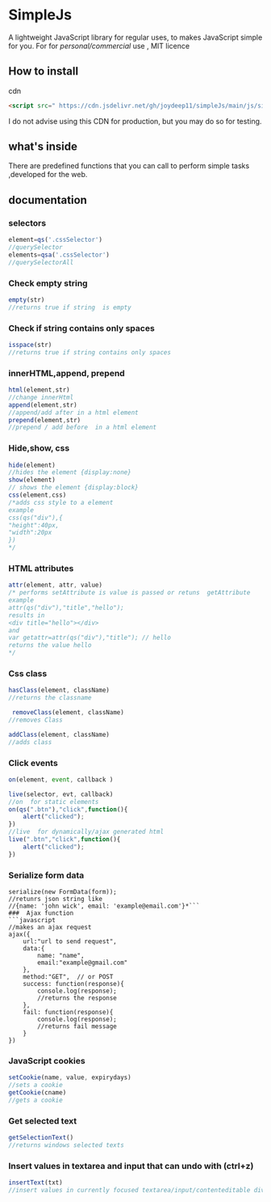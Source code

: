 # SimpleJs
A lightweight JavaScript library for regular uses, to makes JavaScript simple for you.
For for *personal/commercial* use , MIT licence 

## How to install
cdn
```html
<script src=" https://cdn.jsdelivr.net/gh/joydeep11/simpleJs/main/js/simple.js"></script>
```
I do not advise using this CDN for production, but you may do so for testing.
## what's inside
There are predefined functions that you can call to perform simple tasks  ,developed for the web.
## documentation
### selectors
```javascript
element=qs('.cssSelector')
//querySelector
elements=qsa('.cssSelector')
//querySelectorAll
```
### Check empty string
```javascript
empty(str)
//returns true if string  is empty
```
### Check if string contains only spaces
```javascript
isspace(str)
//returns true if string contains only spaces
```
### innerHTML,append, prepend
```javascript
html(element,str)
//change innerHtml 
append(element,str)
//append/add after in a html element
prepend(element,str)
//prepend / add before  in a html element
```
### Hide,show, css
```javascript
hide(element)
//hides the element {display:none}
show(element)
// shows the element {display:block}
css(element,css)
/*adds css style to a element
example
css(qs("div"),{
"height":40px,
"width":20px
})
*/
```
### HTML attributes
```javascript
attr(element, attr, value)
/* performs setAttribute is value is passed or retuns  getAttribute
example
attr(qs("div"),"title","hello");
results in
<div title="hello"></div>
and
var getattr=attr(qs("div"),"title"); // hello
returns the value hello
*/
```
###  Css class
```javascript
hasClass(element, className)
//returns the classname

 removeClass(element, className)
//removes Class

addClass(element, className)
//adds class
```
### Click events

```javascript
on(element, event, callback )

live(selector, evt, callback)
//on  for static elements
on(qs(".btn"),"click",function(){
	alert("clicked");
})
//live  for dynamically/ajax generated html
live(".btn","click",function(){
	alert("clicked");
})
```
### Serialize form data
```
serialize(new FormData(form));
//retunrs json string like 
//{name: 'john wick', email: 'example@email.com'}*```
###  Ajax function
```javascript
//makes an ajax request
ajax({
	url:"url to send request",
	data:{
		name: "name",
		email:"example@gmail.com"
	},
	method:"GET",  // or POST
	success: function(response){
		console.log(response);
		//returns the response
	},
	fail: function(response){
		console.log(response);
		//returns fail message
	}
})
```
### JavaScript cookies
```javascript
setCookie(name, value, expirydays)
//sets a cookie
getCookie(cname)
//gets a cookie
```
### Get selected text
```javascript
getSelectionText()
//returns windows selected texts
```
### Insert values in textarea and input that can undo with (ctrl+z)
```javascript
insertText(txt)
//insert values in currently focused textarea/input/contenteditable div elements
```
